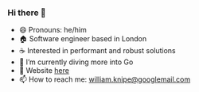 ### Hi there 👋

<!--
**WilliamKnipe/WilliamKnipe** is a ✨ _special_ ✨ repository because its `README.md` (this file) appears on your GitHub profile.

Here are some ideas to get you started:

- 🔭 I’m currently working on ...
- 🌱 I’m currently learning ...
- 👯 I’m looking to collaborate on ...
- 🤔 I’m looking for help with ...
- 💬 Ask me about ...
- 📫 How to reach me: ...
- 😄 Pronouns: ...
- ⚡ Fun fact: ...
-->

- 😄 Pronouns: he/him
- :house: Software engineer based in London
- :coffee: Interested in performant and robust solutions
- 🌱 I’m currently diving more into Go
- 💬 Website [here](https://knipe.dev)
- 📫 How to reach me: <william.knipe@googlemail.com>
